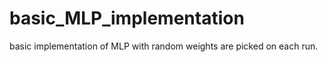 # basic_MLP_implementation
basic implementation of MLP  with random weights are picked on each run.
